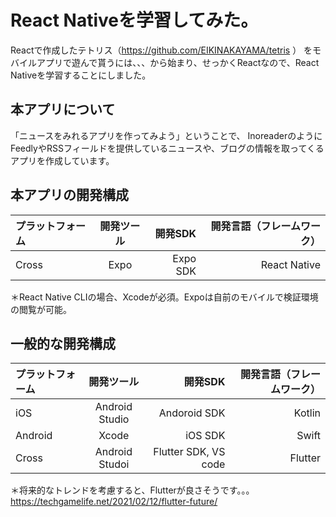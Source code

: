 # React Nativeを学習してみた。

Reactで作成したテトリス（https://github.com/EIKINAKAYAMA/tetris ）
をモバイルアプリで遊んで貰うには、、、から始まり、せっかくReactなので、React Nativeを学習することにしました。

## 本アプリについて

「ニュースをみれるアプリを作ってみよう」ということで、
InoreaderのようにFeedlyやRSSフィールドを提供しているニュースや、ブログの情報を取ってくるアプリを作成しています。

## 本アプリの開発構成
|プラットフォーム|開発ツール|開発SDK|開発言語（フレームワーク）|
|:--|:--:|--:|--:|
|Cross|Expo|Expo SDK|React Native|

＊React Native CLIの場合、Xcodeが必須。Expoは自前のモバイルで検証環境の閲覧が可能。

## 一般的な開発構成
|プラットフォーム|開発ツール|開発SDK|開発言語（フレームワーク）|
|:--|:--:|--:|--:|
|iOS|Android Studio|Andoroid SDK|Kotlin|
|Android|Xcode|iOS SDK|Swift|
|Cross|Android Studoi|Flutter SDK, VS code|Flutter|

＊将来的なトレンドを考慮すると、Flutterが良さそうです。。。
https://techgamelife.net/2021/02/12/flutter-future/
